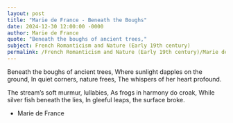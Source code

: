 ```yaml
---
layout: post
title: "Marie de France - Beneath the Boughs"
date: 2024-12-30 12:00:00 -0000
author: Marie de France
quote: "Beneath the boughs of ancient trees,"
subject: French Romanticism and Nature (Early 19th century)
permalink: /French Romanticism and Nature (Early 19th century)/Marie de France/Marie de France - Beneath the Boughs
---
```


Beneath the boughs of ancient trees,
Where sunlight dapples on the ground,
In quiet corners, nature frees,
The whispers of her heart profound.

The stream’s soft murmur, lullabies,
As frogs in harmony do croak,
While silver fish beneath the lies,
In gleeful leaps, the surface broke.

- Marie de France

